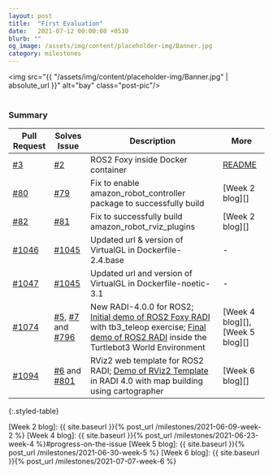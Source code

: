 ```yaml
---
layout: post
title:  "First Evaluation"
date:   2021-07-12 00:00:00 +0530
blurb: ""
og_image: /assets/img/content/placeholder-img/Banner.jpg
category: milestones
---
```


<img src="{{ "/assets/img/content/placeholder-img/Banner.jpg" | absolute_url }}" alt="bay" class="post-pic"/>
<br />
<br />

### Summary

Pull Request | Solves Issue | Description | More
--- | --- | --- | ---
[#3][] | [#2][] | ROS2 Foxy inside Docker container | [README]
[#80][] | [#79][] | Fix to enable amazon_robot_controller package to successfully build | [Week 2 blog][]
[#82][] | [#81][] | Fix to successfully build amazon_robot_rviz_plugins | [Week 2 blog][]
[#1046][] | [#1045][] | Updated url & version of VirtualGL in Dockerfile-2.4.base | -
[#1047][] | [#1045][] | Updated url and version of VirtualGL in Dockerfile-noetic-3.1 | -
[#1074][] | [#5][], [#7][] and [#796][] | New RADI-4.0.0 for ROS2; [Initial demo of ROS2 Foxy RADI](https://www.youtube.com/watch?v=61k0kLDCaqg) with tb3_teleop exercise; [Final demo of ROS2 RADI](https://www.youtube.com/watch?v=L1PU13AawNE) inside the Turtlebot3 World Environment | [Week 4 blog][], [Week 5 blog][]
[#1094][] | [#6][] and [#801][] | RViz2 web template for ROS2 RADI; [Demo of RViz2 Template](https://www.youtube.com/watch?v=myTJV5xwdaA) in RADI 4.0 with map building using cartographer | [Week 6 blog][]
{:.styled-table}



[#1]: https://github.com/TheRoboticsClub/gsoc2021-Siddharth_Saha/issues/1 "Issue #1"
[#2]: https://github.com/TheRoboticsClub/gsoc2021-Siddharth_Saha/issues/2 "Issue #2"
[gsoc blog site]: https://theroboticsclub.github.io/gsoc2021-Siddharth_Saha/
[#3]: https://github.com/TheRoboticsClub/gsoc2021-Siddharth_Saha/pull/3 "Pull request #3"
[README]: https://github.com/TheRoboticsClub/gsoc2021-Siddharth_Saha/blob/main/README.md#steps-to-replicate

[#79]: https://github.com/JdeRobot/CustomRobots/issues/79 "Issue #79"
[#81]: https://github.com/JdeRobot/CustomRobots/issues/81 "Issue #81"
[#80]: https://github.com/JdeRobot/CustomRobots/pull/80 "Pull request #80"
[#82]: https://github.com/JdeRobot/CustomRobots/pull/82 "Pull request #82"



[#5]: https://github.com/TheRoboticsClub/gsoc2021-Siddharth_Saha/issues/5 "Issue #5"
[#796]: https://github.com/JdeRobot/RoboticsAcademy/issues/796 "Issue #796"
[#1045]: https://github.com/JdeRobot/RoboticsAcademy/issues/1045 "Issue #1045"
[#1046]: https://github.com/JdeRobot/RoboticsAcademy/pull/1046 "Pull request #1046"
[#1047]: https://github.com/JdeRobot/RoboticsAcademy/pull/1047 "Pull request #1047"


[#6]: https://github.com/TheRoboticsClub/gsoc2021-Siddharth_Saha/issues/6 "Issue #6"
[#7]: https://github.com/TheRoboticsClub/gsoc2021-Siddharth_Saha/issues/7 "Issue #7"
[#801]: https://github.com/JdeRobot/RoboticsAcademy/issues/801 "Issue #801"
[#1074]: https://github.com/JdeRobot/RoboticsAcademy/pull/1074 "Pull request #1074"


[#1094]: https://github.com/JdeRobot/RoboticsAcademy/pull/1094 "Pull request #1094"


[#8]: https://github.com/TheRoboticsClub/gsoc2021-Siddharth_Saha/issues/8 "Issue #8"
[#1126]: https://github.com/JdeRobot/RoboticsAcademy/issues/1126 "Issue #1126"




[Week 2 blog]: {{ site.baseurl }}{% post_url /milestones/2021-06-09-week-2 %}
[Week 4 blog]: {{ site.baseurl }}{% post_url /milestones/2021-06-23-week-4 %}#progress-on-the-issue
[Week 5 blog]: {{ site.baseurl }}{% post_url /milestones/2021-06-30-week-5 %}
[Week 6 blog]: {{ site.baseurl }}{% post_url /milestones/2021-07-07-week-6 %}
